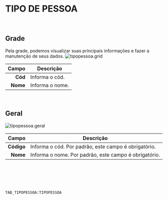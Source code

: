 # TIPO DE PESSOA
<br>

## Grade
Pela grade, podemos visualizar suas principais informações e fazer a manutenção de seus dados.
![tipopessoa.grid](https://raw.githubusercontent.com/netforcews/docs-siscom/master/geral/imagens/tipopessoa.grid.png)

Campo | Descrição
--:|---
**Cód** | Informa o cód.
**Nome** | Informa o nome.
<br>

## Geral
![tipopessoa.geral](https://raw.githubusercontent.com/netforcews/docs-siscom/master/geral/imagens/tipopessoa.geral.png)

Campo | Descrição
--:|---
**Código** | Informa o cód. Por padrão, este campo é obrigatório.
**Nome** | Informa o nome. Por padrão, este campo é obrigatório.
<br>
<br>
<br>
<br>

```TAB_TIPOPESSOA:TIPOPESSOA```
